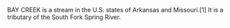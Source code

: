 BAY CREEK is a stream in the U.S. states of Arkansas and Missouri.[1] It is a tributary of the South Fork Spring River.
